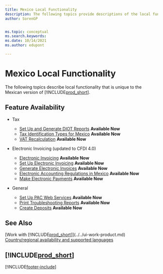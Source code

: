 ```yaml
---
title: Mexico Local Functionality
description: The following topics provide descriptions of the local functionality in the Mexican version of Business Central.
author: SorenGP


ms.topic: conceptual
ms.search.keywords:
ms.date: 10/14/2021
ms.author: edupont

---
```

# Mexico Local Functionality

The following topics describe local functionality that is unique to the Mexican version of [!INCLUDE[prod_short](../../includes/prod_short.md)].  

## Feature Availability  

* Tax
    * [Set Up and Generate DIOT Reports](ui-extensions-setup-and-generate-diot-report-mx.md) **Available Now**
    * [Tax Identification Types for Mexico](tax-identification-types-for-mexico.md) **Available Now**
    * [VAT Recalculation](vat-recalculation.md) **Available Now**

* Electronic Invoicing (updated to CFDI 4.0)
    * [Electronic Invoicing](electronic-invoicing.md) **Available Now**
    * [Set Up Electronic Invoicing](how-to-set-up-electronic-invoicing.md) **Available Now**
    * [Generate Electronic Invoices](how-to-generate-electronic-invoices.md) **Available Now**
    * [Electronic Accounting Regulations in Mexico](electronic-accounting-regulations.md) **Available Now**
    * [Make Electronic Payments](../../finance-make-payments-with-bank-data-conversion-service-or-sepa-credit-transfer.md#exporting-payments-to-a-bank-file) **Available Now**

* General
    * [Set Up PAC Web Services](how-to-set-up-pac-web-services.md) **Available Now**
    * [Print Troubleshooting Reports](how-to-print-troubleshooting-reports.md) **Available Now**
    * [Create Deposits](how-to-create-deposits.md) **Available Now**

## See Also

[Work with [!INCLUDE[prod_short](../../includes/prod_short.md)]](../../ui-work-product.md)  
[Country/regional availability and supported languages](/dynamics365/business-central/dev-itpro/compliance/apptest-countries-and-translations)  

## [!INCLUDE[prod_short](../../includes/free_trial_md.md)]


[!INCLUDE[footer-include](../../includes/footer-banner.md)]
